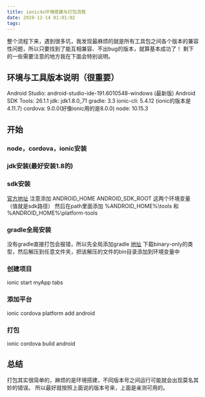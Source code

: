 ```yaml
---
title: ionic4x环境搭建与打包流程
date: 2019-12-14 01:01:02
tags:
---
```

整个流程下来，遇到很多坑，我发现最麻烦的就是所有工具包之间各个版本的兼容性问题，所以只要找到了能互相兼容、不出bug的版本，就算基本成功了！
剩下的一些需要注意的地方我在下面会特别说明。

## 环境与工具版本说明（很重要）

Android Studio: android-studio-ide-191.6010548-windows (最新版)
Android SDK Tools: 26.1.1
jdk: jdk1.8.0_71
gradle: 3.3
ionic-cli: 5.4.12 (ionic的版本是4.11.7)
cordova: 9.0.0(好像ionic用的是8.0.0)
node: 10.15.3

## 开始
### node，cordova，ionic安装
### jdk安装(最好安装1.8的)
### sdk安装
[官方地址](https://ionicframework.com/docs/installation/android)
注意添加  ANDROID_HOME  ANDROID_SDK_ROOT 这两个环境变量（值就是sdk路径）
然后在path里面添加 %ANDROID_HOME%\tools 和 %ANDROID_HOME%\platform-tools
### gradle全局安装
没有gradle直接打包会报错，所以先全局添加gradle
[地址](https://gradle.org/releases)
下载binary-only的类型，然后解压到任意文件夹，把该解压的文件的bin目录添加到环境变量中
### 创建项目
ionic start myApp tabs
### 添加平台
ionic cordova platform add android
### 打包
ionic cordova build android

## 总结
打包其实很简单的，麻烦的是环境搭建，不同版本号之间运行可能就会出现莫名其妙的错误。
所以最好就按照上面说的版本号来，上面是亲测可用的。